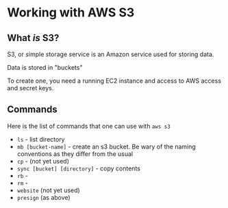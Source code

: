 # Working with AWS S3

## What _is_ S3?
S3, or *s*imple *s*torage *s*ervice is an Amazon service used for storing data.  

Data is stored in "buckets"  

To create one, you need a running EC2 instance and access to AWS access and secret keys.  

## Commands
Here is the list of commands that one can use with `aws s3`  
- `ls` - list directory
- `mb [bucket-name]` - create an s3 bucket. Be wary of the naming conventions as they differ from the usual
- `cp` - (not yet used)
- `sync [bucket] [directory]` - copy contents
- `rb` -
- `rm` -
- `website` (not yet used)
- `presign` (as above)